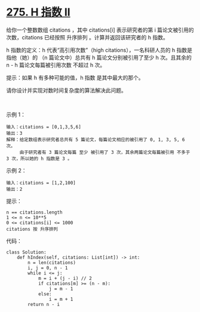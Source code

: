 # [275. H 指数 II](https://leetcode.cn/problems/h-index-ii/)

给你一个整数数组 citations ，其中 citations[i] 表示研究者的第 i 篇论文被引用的次数，citations 已经按照 升序排列 。计算并返回该研究者的 h 指数。

h 指数的定义：h 代表“高引用次数”（high citations），一名科研人员的 h 指数是指他（她）的 （n 篇论文中）总共有 h 篇论文分别被引用了至少 h 次。且其余的 n - h 篇论文每篇被引用次数 不超过 h 次。

提示：如果 h 有多种可能的值，h 指数 是其中最大的那个。

请你设计并实现对数时间复杂度的算法解决此问题。

 

示例 1：
```
输入：citations = [0,1,3,5,6]
输出：3 
解释：给定数组表示研究者总共有 5 篇论文，每篇论文相应的被引用了 0, 1, 3, 5, 6 次。
     由于研究者有 3 篇论文每篇 至少 被引用了 3 次，其余两篇论文每篇被引用 不多于 3 次，所以她的 h 指数是 3 。
```
示例 2：
```
输入：citations = [1,2,100]
输出：2
```

提示：
```
n == citations.length
1 <= n <= 10**5
0 <= citations[i] <= 1000
citations 按 升序排列
```

代码：
```python3
class Solution:
    def hIndex(self, citations: List[int]) -> int:
        n = len(citations)
        i, j = 0, n - 1
        while i <= j:
            m = i + (j - i) // 2
            if citations[m] >= (n - m):
                j = m - 1
            else:
                i = m + 1
        return n - i
```